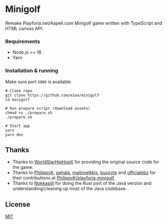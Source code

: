 # Minigolf

Remake Playforia.net/Aapeli.com Minigolf game written with TypeScript and HTML canvas API.

### Requirements

- Node.js >= 16
- Yarn

### Installation & running

Make sure port `5000` is available.

```
# Clone repo
git clone https://github.com/eioo/minigolf
cd minigolf

# Run prepare script (download assets)
chmod +x ./prepare.sh
./prepare.sh

# Start app
yarn
yarn dev
```

## Thanks

- Thanks to [WorldStarHipHopX](https://github.com/WorldStarHipHopX) for providing the original source code for the game.
- Thanks to [PhilippvK](https://github.com/PhilippvK), [pehala](https://github.com/pehala), [maitovelkkis](https://github.com/maitovelkkis), [buozyte](https://github.com/buozyte) and [officialebz](https://github.com/officialebz) for their contributions at [PhilippvK/playforia-minigolf](https://github.com/PhilippvK/playforia-minigolf).
- Thanks to [Nokkasiili](https://github.com/nokkasiili) for doing the Rust port of the Java version and understanding/cleaning up most of the Java codebase.

## License

[MIT](https://github.com/eioo/minigolf/blob/main/LICENSE)
